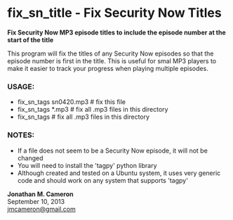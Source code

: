 # fix_sn_title - Fix Security Now Titles #

**Fix Security Now MP3 episode titles to include the episode number at the start of the title**

This program will fix the titles of any Security Now episodes so that the
episode number is first in the title. This is useful for smal MP3 players to
make it easier to track your progress when playing multiple episodes.

### USAGE: ###
 - fix_sn_tags sn0420.mp3    # fix this file
 - fix_sn_tags *.mp3         # fix all .mp3 files in this directory
 - fix_sn_tags               # fix all .mp3 files in this directory

### NOTES: ###
  - If a file does not seem to be a Security Now episode, it will not be changed
  - You will need to install the 'tagpy' python library
  - Although created and tested on a Ubuntu system, it uses very generic code
    and should work on any system that supports 'tagpy'

**Jonathan M. Cameron**  
September 10, 2013  
jmcameron@gmail.com
